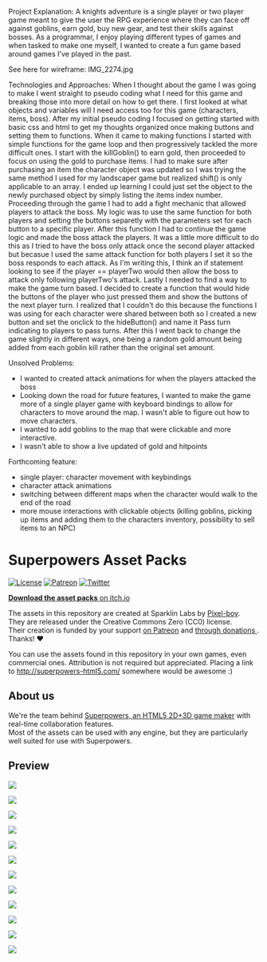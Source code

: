 Project Explanation:
A knights adventure is a single player or two player game meant to give the user the RPG experience where they can face off against goblins, earn gold, buy new gear, and test their skills against bosses. As a programmar, I enjoy playing different types of games and when tasked to make one myself, I wanted to create a fun game based around games I've played in the past. 

See here for wireframe: IMG_2274.jpg

Technologies and Approaches:
When I thought about the game I was going to make I went straight to pseudo coding what I need for this game and breaking those into more detail on how to get there. I first looked at what objects and variables will I need access too for this game (characters, items, boss). After my initial pseudo coding I focused on getting started with basic css and html to get my thoughts organized once making buttons and setting them to functions. When it came to making functions I started with simple functions for the game loop and then progressively tackled the more difficult ones. I start with the killGoblin() to earn gold, then proceeded to focus on using the gold to purchase items. I had to make sure after purchasing an item the character object was updated so I was trying the same method I used for my landscaper game but realized shift() is only applicable to an array. I ended up learning I could just set the object to the newly purchased object by simply listing the items index number. Proceeding through the game I had to add a fight mechanic that allowed players to attack the boss. My logic was to use the same function for both players and setting the buttons separetly with the parameters set for each button to a specific player. After this function I had to continue the game logic and made the boss attack the players. It was a little more difficult to do this as I tried to have the boss only attack once the second player attacked but becasue I used the same attack function for both players I set it so the boss responds to each attack. As I'm writing this, I think an if statement looking to see if the player == playerTwo would then allow the boss to attack only following playerTwo's attack. Lastly I needed to find a way to make the game turn based. I decided to create a function that would hide the buttons of the player who just pressed them and show the buttons of the next player turn. I realized that I couldn't do this because the functions I was using for each character were shared between both so I created a new button and set the onclick to the hideButton() and name it Pass turn indicating to players to pass turns. After this I went back to change the game slightly in different ways, one being a random gold amount being added from each goblin kill rather than the original set amount. 

Unsolved Problems:
- I wanted to created attack animations for when the players attacked the boss
- Looking down the road for future features, I wanted to make the game more of a single player game with keyboard bindings to allow for characters to move around the map. I wasn't able to figure out how to move characters.
- I wanted to add goblins to the map that were clickable and more interactive.
- I wasn't able to show a live updated of gold and hitpoints

Forthcoming feature:
- single player: character movement with keybindings
- character attack animations
- switching between different maps when the character would walk to the end of the road
- more mouse interactions with clickable objects (killing goblins, picking up items and adding them to the characters inventory, possibility to sell items to an NPC)

# Superpowers Asset Packs

[![License](https://img.shields.io/badge/license-CC0-blue.svg)](https://github.com/sparklinlabs/superpowers-asset-packs/blob/master/LICENSE.txt)
[![Patreon](https://img.shields.io/badge/patreon-support%20us-brightgreen.svg)](https://www.patreon.com/SparklinLabs)
[![Twitter](https://img.shields.io/twitter/follow/SuperpowersDev.svg?style=social)](https://twitter.com/SuperpowersDev)

[**Download the asset packs** on itch.io](http://sparklinlabs.itch.io/superpowers)

The assets in this repository are created at Sparklin Labs by [Pixel-boy](https://twitter.com/2pblog1).  
They are released under the Creative Commons Zero (CC0) license.  
Their creation is funded by your support [on Patreon](http://patreon.com/SparklinLabs) and [through donations ](http://sparklinlabs.itch.io/superpowers). Thanks! ♥

You can use the assets found in this repository in your own games,
even commercial ones. Attribution is not required but appreciated.
Placing a link to http://superpowers-html5.com/ somewhere would be awesome :)

## About us

We're the team behind [Superpowers, an HTML5 2D+3D game maker](http://superpowers-html5.com) with real-time collaboration features.  
Most of the assets can be used with any engine, but they are particularly well suited for use with Superpowers.

## Preview

[![](https://raw.githubusercontent.com/sparklinlabs/superpowers-asset-packs/master/3d-character/preview.png)](https://github.com/sparklinlabs/superpowers-asset-packs/tree/master/3d-character)

[![](https://raw.githubusercontent.com/sparklinlabs/superpowers-asset-packs/master/3d-vehicles/preview.png)](https://github.com/sparklinlabs/superpowers-asset-packs/tree/master/3d-vehicles)

[![](https://raw.githubusercontent.com/sparklinlabs/superpowers-asset-packs/master/backgrounds/preview.png)](https://github.com/sparklinlabs/superpowers-asset-packs/tree/master/backgrounds)

[![](https://raw.githubusercontent.com/sparklinlabs/superpowers-asset-packs/master/medieval-fantasy/preview.png)](https://github.com/sparklinlabs/superpowers-asset-packs/tree/master/medieval-fantasy)

[![](https://raw.githubusercontent.com/sparklinlabs/superpowers-asset-packs/master/ninja-adventure/preview-part-1.png)](https://github.com/sparklinlabs/superpowers-asset-packs/tree/master/ninja-adventure)

[![](https://raw.githubusercontent.com/sparklinlabs/superpowers-asset-packs/master/ninja-adventure/preview-part-2.png)](https://github.com/sparklinlabs/superpowers-asset-packs/tree/master/ninja-adventure)

[![](https://raw.githubusercontent.com/sparklinlabs/superpowers-asset-packs/master/prehistoric-platformer/preview-part-1.png)](https://github.com/sparklinlabs/superpowers-asset-packs/tree/master/prehistoric-platformer)

[![](https://raw.githubusercontent.com/sparklinlabs/superpowers-asset-packs/master/prehistoric-platformer/preview-part-2.png)](https://github.com/sparklinlabs/superpowers-asset-packs/tree/master/prehistoric-platformer)

[![](https://raw.githubusercontent.com/sparklinlabs/superpowers-asset-packs/master/space-shooter/preview.png)](https://github.com/sparklinlabs/superpowers-asset-packs/tree/master/space-shooter)

[![](https://raw.githubusercontent.com/sparklinlabs/superpowers-asset-packs/master/top-down-shooter/preview.png)](https://github.com/sparklinlabs/superpowers-asset-packs/tree/master/top-down-shooter)

[![](https://raw.githubusercontent.com/sparklinlabs/superpowers-asset-packs/master/western-fps-2d/preview.png)](https://github.com/sparklinlabs/superpowers-asset-packs/tree/master/western-fps-2d)

[![](https://raw.githubusercontent.com/sparklinlabs/superpowers-asset-packs/master/rpg-battle-system/preview.png)](https://github.com/sparklinlabs/superpowers-asset-packs/tree/master/rpg-battle-system)


